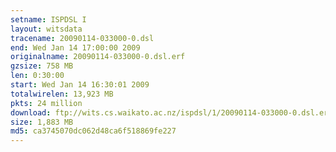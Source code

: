 ```yaml
---
setname: ISPDSL I
layout: witsdata
tracename: 20090114-033000-0.dsl
end: Wed Jan 14 17:00:00 2009
originalname: 20090114-033000-0.dsl.erf
gzsize: 758 MB
len: 0:30:00
start: Wed Jan 14 16:30:01 2009
totalwirelen: 13,923 MB
pkts: 24 million
download: ftp://wits.cs.waikato.ac.nz/ispdsl/1/20090114-033000-0.dsl.erf.gz
size: 1,883 MB
md5: ca3745070dc062d48ca6f518869fe227
---
```

